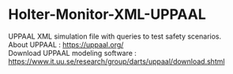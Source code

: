 # Holter-Monitor-XML-UPPAAL

UPPAAL XML simulation file with queries to test safety scenarios. <br/>
About UPPAAL : https://uppaal.org/ <br/>
Download UPPAAL modeling software : https://www.it.uu.se/research/group/darts/uppaal/download.shtml
